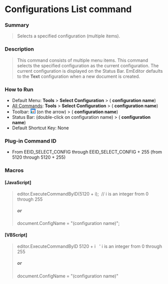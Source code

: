# Configurations List command

### Summary

> Selects a specified configuration (multiple items).

### Description

> This command consists of multiple menu items. This command selects the
> specified configuration as the current configuration. The current
> configuration is displayed on the Status Bar. EmEditor defaults to the
> **Text** configuration when a new document is created.

### How to Run

- Default Menu: **Tools** \> **Select Configuration** \> ( **configuration name**)
- [All Commands](all_commands): **Tools** >
**Select Configuration** \> ( **configuration name**)
- Toolbar: ![](../../images/configpopup.gif) (on
the arrow) >
( **configuration name**)
- Status Bar: (double-click on configuration name) > ( **configuration name**)
- Default Shortcut Key: None

### Plug-in Command ID

- From EEID\_SELECT\_CONFIG through EEID\_SELECT\_CONFIG + 255 (from 5120
through 5120 + 255)

### Macros

#### \[JavaScript\]

> editor.ExecuteCommandByID(5120 + i);  // i is an integer from 0
> through 255
>
> ##### or
>
> document.ConfigName = "(configuration name)";

#### \[VBScript\]

> editor.ExecuteCommandByID 5120 + i   ' i is an integer from 0
> through 255
>
> ##### or
>
> document.ConfigName = "(configuration name)"
